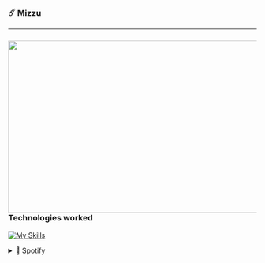 ### ☄️ Mizzu
---
###
<div align="">
<!--Img-->
<div align="center">
  <img align="right" height="350" width="600" src="https://media.tenor.com/On7nVJgMM7YAAAAC/your-name-kimi-no-na-wa.giff"  />
</div>

<!--Icons-->
<h3>Technologies worked</h3>

[![My Skills](https://skillicons.dev/icons?i=html,css,bootstrap,tailwind,js,python)](https://skillicons.dev)
</div>


<div> 
<details>
  <summary>🎵 Spotify</summary>
  
![Alt text](https://spotify-recently-played-readme.vercel.app/api?user=31t5ldnl22dk6cziqtedriwbgera)
</details>
</div>


